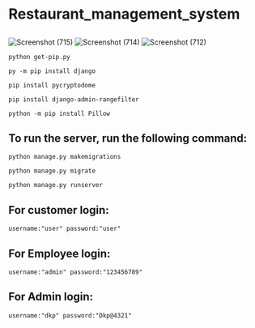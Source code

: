 # Restaurant_management_system

## 

![Screenshot (715)](https://user-images.githubusercontent.com/62828098/185789318-5067da7a-ddd1-457b-b644-d105301192e8.png)
![Screenshot (714)](https://user-images.githubusercontent.com/62828098/185789379-d90f13b9-bae7-4ac2-90f6-53c731344fff.png)
![Screenshot (712)](https://user-images.githubusercontent.com/62828098/185789413-41bc4392-8ea4-43af-821c-2b3cb8dd3866.png)


    



    python get-pip.py

    py -m pip install django

    pip install pycryptodome

    pip install django-admin-rangefilter
    
    python -m pip install Pillow    


## To run the server, run the following command:

    python manage.py makemigrations
        
    python manage.py migrate

    python manage.py runserver


## For  customer login:

    username:"user" password:"user"
    
## For  Employee login:

    username:"admin" password:"123456789"
    
## For  Admin login:

    username:"dkp" password:"Dkp@4321"


